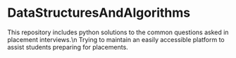 # DataStructuresAndAlgorithms
This repository includes python solutions to the common questions asked in placement interviews.\n
Trying to maintain an easily accessible platform to assist students preparing for placements.
